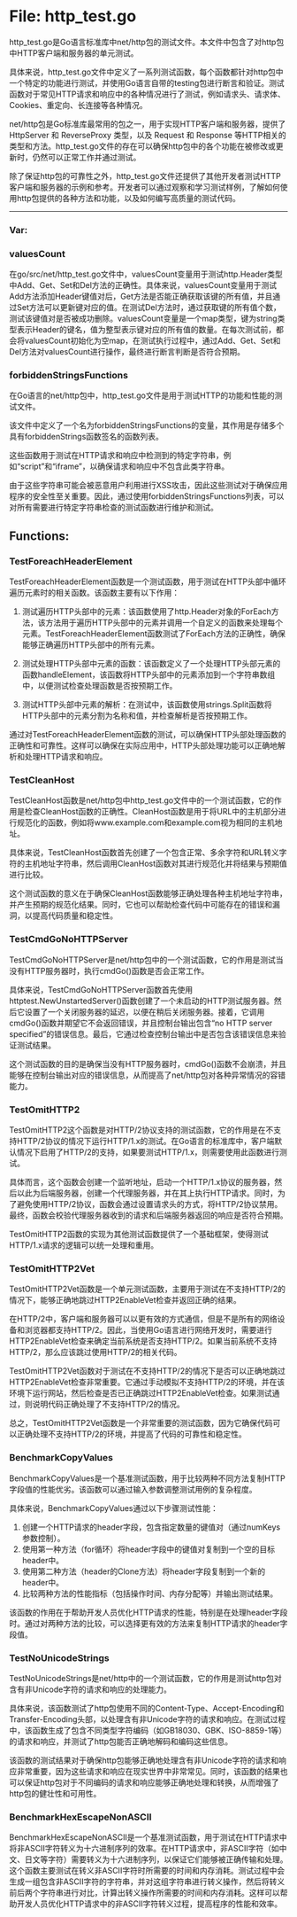 # File: http_test.go

http_test.go是Go语言标准库中net/http包的测试文件。本文件中包含了对http包中HTTP客户端和服务器的单元测试。

具体来说，http_test.go文件中定义了一系列测试函数，每个函数都针对http包中一个特定的功能进行测试，并使用Go语言自带的testing包进行断言和验证。测试函数对于常见HTTP请求和响应中的各种情况进行了测试，例如请求头、请求体、Cookies、重定向、长连接等各种情况。

net/http包是Go标准库最常用的包之一，用于实现HTTP客户端和服务器，提供了 HttpServer 和 ReverseProxy 类型，以及 Request 和 Response 等HTTP相关的类型和方法。http_test.go文件的存在可以确保http包中的各个功能在被修改或更新时，仍然可以正常工作并通过测试。

除了保证http包的可靠性之外，http_test.go文件还提供了其他开发者测试HTTP客户端和服务器的示例和参考。开发者可以通过观察和学习测试样例，了解如何使用http包提供的各种方法和功能，以及如何编写高质量的测试代码。




---

### Var:

### valuesCount

在go/src/net/http_test.go文件中，valuesCount变量用于测试http.Header类型中Add、Get、Set和Del方法的正确性。具体来说，valuesCount变量用于测试Add方法添加Header键值对后，Get方法是否能正确获取该键的所有值，并且通过Set方法可以更新键对应的值。在测试Del方法时，通过获取键的所有值个数，测试该键值对是否被成功删除。valuesCount变量是一个map类型，键为string类型表示Header的键名，值为整型表示键对应的所有值的数量。在每次测试前，都会将valuesCount初始化为空map，在测试执行过程中，通过Add、Get、Set和Del方法对valuesCount进行操作，最终进行断言判断是否符合预期。



### forbiddenStringsFunctions

在Go语言的net/http包中，http_test.go文件是用于测试HTTP的功能和性能的测试文件。

该文件中定义了一个名为forbiddenStringsFunctions的变量，其作用是存储多个具有forbiddenStrings函数签名的函数列表。

这些函数用于测试在HTTP请求和响应中检测到的特定字符串，例如“script”和“iframe”，以确保请求和响应中不包含此类字符串。

由于这些字符串可能会被恶意用户利用进行XSS攻击，因此这些测试对于确保应用程序的安全性至关重要。因此，通过使用forbiddenStringsFunctions列表，可以对所有需要进行特定字符串检查的测试函数进行维护和测试。



## Functions:

### TestForeachHeaderElement

TestForeachHeaderElement函数是一个测试函数，用于测试在HTTP头部中循环遍历元素时的相关函数。该函数主要有以下作用：

1. 测试遍历HTTP头部中的元素：该函数使用了http.Header对象的ForEach方法，该方法用于遍历HTTP头部中的元素并调用一个自定义的函数来处理每个元素。TestForeachHeaderElement函数测试了ForEach方法的正确性，确保能够正确遍历HTTP头部中的所有元素。

2. 测试处理HTTP头部中元素的函数：该函数定义了一个处理HTTP头部元素的函数handleElement，该函数将HTTP头部中的元素添加到一个字符串数组中，以便测试检查处理函数是否按预期工作。

3. 测试HTTP头部中元素的解析：在测试中，该函数使用strings.Split函数将HTTP头部中的元素分割为名称和值，并检查解析是否按预期工作。

通过对TestForeachHeaderElement函数的测试，可以确保HTTP头部处理函数的正确性和可靠性。这样可以确保在实际应用中，HTTP头部处理功能可以正确地解析和处理HTTP请求和响应。



### TestCleanHost

TestCleanHost函数是net/http包中http_test.go文件中的一个测试函数，它的作用是检查CleanHost函数的正确性。CleanHost函数是用于将URL中的主机部分进行规范化的函数，例如将www.example.com和example.com视为相同的主机地址。

具体来说，TestCleanHost函数首先创建了一个包含正常、多余字符和URL转义字符的主机地址字符串，然后调用CleanHost函数对其进行规范化并将结果与预期值进行比较。

这个测试函数的意义在于确保CleanHost函数能够正确处理各种主机地址字符串，并产生预期的规范化结果。同时，它也可以帮助检查代码中可能存在的错误和漏洞，以提高代码质量和稳定性。



### TestCmdGoNoHTTPServer

TestCmdGoNoHTTPServer是net/http包中的一个测试函数，它的作用是测试当没有HTTP服务器时，执行cmdGo()函数是否会正常工作。

具体来说，TestCmdGoNoHTTPServer函数首先使用httptest.NewUnstartedServer()函数创建了一个未启动的HTTP测试服务器。然后它设置了一个关闭服务器的延迟，以便在稍后关闭服务器。接着，它调用cmdGo()函数并期望它不会返回错误，并且控制台输出包含“no HTTP server specified”的错误信息。最后，它通过检查控制台输出中是否包含该错误信息来验证测试结果。

这个测试函数的目的是确保当没有HTTP服务器时，cmdGo()函数不会崩溃，并且能够在控制台输出对应的错误信息，从而提高了net/http包对各种异常情况的容错能力。



### TestOmitHTTP2

TestOmitHTTP2这个函数是对HTTP/2协议支持的测试函数，它的作用是在不支持HTTP/2协议的情况下运行HTTP/1.x的测试。在Go语言的标准库中，客户端默认情况下启用了HTTP/2的支持，如果要测试HTTP/1.x，则需要使用此函数进行测试。

具体而言，这个函数会创建一个监听地址，启动一个HTTP/1.x协议的服务器，然后以此为后端服务器，创建一个代理服务器，并在其上执行HTTP请求。同时，为了避免使用HTTP/2协议，函数会通过设置请求头的方式，将HTTP/2协议禁用。最终，函数会校验代理服务器收到的请求和后端服务器返回的响应是否符合预期。

TestOmitHTTP2函数的实现为其他测试函数提供了一个基础框架，使得测试HTTP/1.x请求的逻辑可以统一处理和重用。



### TestOmitHTTP2Vet

TestOmitHTTP2Vet函数是一个单元测试函数，主要用于测试在不支持HTTP/2的情况下，能够正确地跳过HTTP2EnableVet检查并返回正确的结果。

在HTTP/2中，客户端和服务器可以以更有效的方式通信，但是不是所有的网络设备和浏览器都支持HTTP/2。因此，当使用Go语言进行网络开发时，需要进行HTTP2EnableVet检查来确定当前系统是否支持HTTP/2。如果当前系统不支持HTTP/2，那么应该跳过使用HTTP/2的相关代码。

TestOmitHTTP2Vet函数对于测试在不支持HTTP/2的情况下是否可以正确地跳过HTTP2EnableVet检查非常重要。它通过手动模拟不支持HTTP/2的环境，并在该环境下运行网站，然后检查是否已正确跳过HTTP2EnableVet检查。如果测试通过，则说明代码正确处理了不支持HTTP/2的情况。

总之，TestOmitHTTP2Vet函数是一个非常重要的测试函数，因为它确保代码可以正确处理不支持HTTP/2的环境，并提高了代码的可靠性和稳定性。



### BenchmarkCopyValues

BenchmarkCopyValues是一个基准测试函数，用于比较两种不同方法复制HTTP字段值的性能优劣。该函数可以通过输入参数调整测试用例的复杂程度。

具体来说，BenchmarkCopyValues通过以下步骤测试性能：

1. 创建一个HTTP请求的header字段，包含指定数量的键值对（通过numKeys参数控制）。
2. 使用第一种方法（for循环）将header字段中的键值对复制到一个空的目标header中。
3. 使用第二种方法（header的Clone方法）将header字段复制到一个新的header中。
4. 比较两种方法的性能指标（包括操作时间、内存分配等）并输出测试结果。

该函数的作用在于帮助开发人员优化HTTP请求的性能，特别是在处理header字段时。通过对两种方法的比较，可以选择更有效的方法来复制HTTP请求的header字段值。



### TestNoUnicodeStrings

TestNoUnicodeStrings是net/http中的一个测试函数，它的作用是测试http包对含有非Unicode字符的请求和响应的处理能力。

具体来说，该函数测试了http包使用不同的Content-Type、Accept-Encoding和Transfer-Encoding头部，以处理含有非Unicode字符的请求和响应。在测试过程中，该函数生成了包含不同类型字符编码（如GB18030、GBK、ISO-8859-1等）的请求和响应，并测试了http包能否正确地解码和编码这些信息。

该函数的测试结果对于确保http包能够正确地处理含有非Unicode字符的请求和响应非常重要，因为这些请求和响应在现实世界中非常常见。同时，该函数的结果也可以保证http包对于不同编码的请求和响应能够正确地处理和转换，从而增强了http包的健壮性和可用性。



### BenchmarkHexEscapeNonASCII

BenchmarkHexEscapeNonASCII是一个基准测试函数，用于测试在HTTP请求中将非ASCII字符转义为十六进制序列的效率。在HTTP请求中，非ASCII字符（如中文、日文等字符）需要转义为十六进制序列，以保证它们能够被正确传输和处理。这个函数主要测试在转义非ASCII字符时所需要的时间和内存消耗。测试过程中会生成一组包含非ASCII字符的字符串，并对这组字符串进行转义操作，然后将转义前后两个字符串进行对比，计算出转义操作所需要的时间和内存消耗。这样可以帮助开发人员优化HTTP请求中的非ASCII字符转义过程，提高程序的性能和效率。



